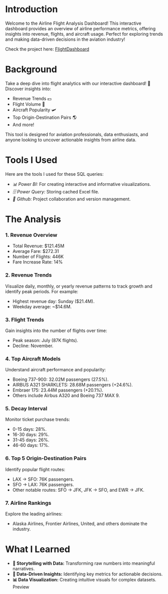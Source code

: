 # Introduction
Welcome to the Airline Flight Analysis Dashboard! This interactive dashboard provides an overview of airline performance metrics, offering insights into revenue, flights, and aircraft usage. Perfect for exploring trends and making data-driven decisions in the aviation industry!

Check the project here: [FlightDashboard](flight_dashboard.pbix)
# Background 
Take a deep dive into flight analytics with our interactive dashboard! 🚀 Discover insights into:
- Revenue Trends 💵
- Flight Volume 🛫
- Aircraft Popularity 🛩️
- Top Origin-Destination Pairs 🌎
- And more!

This tool is designed for aviation professionals, data enthusiasts, and anyone looking to uncover actionable insights from airline data.                              
# Tools I Used
Here are the tools I used for these SQL queries:

- *📊 Power BI:* For creating interactive and informative visualizations.
- *🗄️ Power Query:* Storing cached Excel file.
- *🔄 Github:* Project collaboration and version management.
# The Analysis
### 1. Revenue Overview
- Total Revenue: $121.45M
- Average Fare: $272.31
- Number of Flights: 446K
- Fare Increase Rate: 14%
### 2. Revenue Trends
Visualize daily, monthly, or yearly revenue patterns to track growth and identify peak periods. For example:
- Highest revenue day: Sunday ($21.4M).
- Weekday average: ~$14.6M.
### 3. Flight Trends
Gain insights into the number of flights over time:
- Peak season: July (87K flights).
- Decline: November.
### 4. Top Aircraft Models
Understand aircraft performance and popularity:
- Boeing 737-900: 32.02M passengers (27.5%).
- AIRBUS A321 SHARKLETS: 28.68M passengers (+24.6%).
- Embraer 175: 23.44M passengers (+20.1%).
- Others include Airbus A320 and Boeing 737 MAX 9.
### 5. Decay Interval
Monitor ticket purchase trends:
- 0-15 days: 28%.
- 16-30 days: 29%.
- 31-45 days: 26%.
- 46-60 days: 17%.
### 6. Top 5 Origin-Destination Pairs
Identify popular flight routes:
- LAX → SFO: 76K passengers.
- SFO → LAX: 76K passengers.
- Other notable routes: SFO → JFK, JFK → SFO, and EWR → JFK. 
### 7. Airline Rankings
Explore the leading airlines:
- Alaska Airlines, Frontier Airlines, United, and others dominate the industry.
# What I Learned
- **🔗 Storytelling with Data:** Transforming raw numbers into meaningful narratives.
- **🧩 Data-Driven Insights:** Identifying key metrics for actionable decisions.
- **📊 Data Visualization:** Creating intuitive visuals for complex datasets.
Preview




